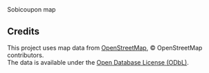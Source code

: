 ##
Sobicoupon map

## Credits

This project uses map data from [OpenStreetMap](https://www.openstreetmap.org), © OpenStreetMap contributors.  
The data is available under the [Open Database License (ODbL)](https://opendatacommons.org/licenses/odbl/).
